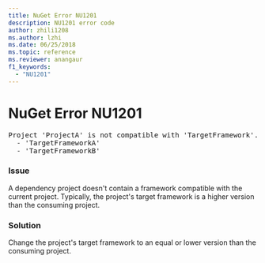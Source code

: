 ```yaml
---
title: NuGet Error NU1201
description: NU1201 error code
author: zhili1208
ms.author: lzhi
ms.date: 06/25/2018
ms.topic: reference
ms.reviewer: anangaur
f1_keywords: 
  - "NU1201"
---
```


# NuGet Error NU1201

<pre>Project 'ProjectA' is not compatible with 'TargetFramework'. Project 'ProjectA' supports:<br/>  - 'TargetFrameworkA'<br/>  - 'TargetFrameworkB'</pre>

### Issue
A dependency project doesn't contain a framework compatible with the current project. Typically, the project's target framework is a higher version than the consuming project.

### Solution
Change the project's target framework to an equal or lower version than the consuming project.

